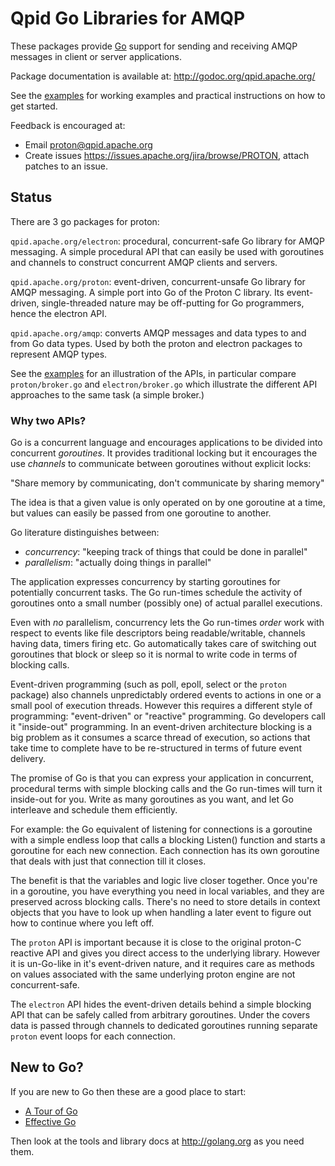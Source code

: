 # Qpid Go Libraries for AMQP

These packages provide [Go](http://golang.org) support for sending and receiving AMQP
messages in client or server applications.

Package documentation is available at: <http://godoc.org/qpid.apache.org/>

See the [examples](https://github.com/apache/qpid-proton/blob/master/examples/go/README.md)
for working examples and practical instructions on how to get started.

Feedback is encouraged at:

- Email <proton@qpid.apache.org>
- Create issues <https://issues.apache.org/jira/browse/PROTON>, attach patches to an issue.

## Status

There are 3 go packages for proton:

`qpid.apache.org/electron`:  procedural, concurrent-safe Go library for AMQP messaging.
A simple procedural API that can easily be used with goroutines and channels to construct
concurrent AMQP clients and servers.

`qpid.apache.org/proton`: event-driven, concurrent-unsafe Go library for AMQP messaging.
A simple port into Go of the Proton C library. Its event-driven, single-threaded nature
may be off-putting for Go programmers, hence the electron API.

`qpid.apache.org/amqp`: converts AMQP messages and data types to and from Go data types.
Used by both the proton and electron packages to represent AMQP types.

See the
[examples](https://github.com/apache/qpid-proton/blob/master/examples/go/README.md)
for an illustration of the APIs, in particular compare `proton/broker.go` and
`electron/broker.go` which illustrate the different API approaches to the same
task (a simple broker.)


### Why two APIs?

Go is a concurrent language and encourages applications to be divided into
concurrent *goroutines*. It provides traditional locking but it encourages the
use *channels* to communicate between goroutines without explicit locks:

  "Share memory by communicating, don't communicate by sharing memory"

The idea is that a given value is only operated on by one goroutine at a time,
but values can easily be passed from one goroutine to another.

Go literature distinguishes between:

- *concurrency*: "keeping track of things that could be done in parallel"
- *parallelism*: "actually doing things in parallel"

The application expresses concurrency by starting goroutines for potentially
concurrent tasks. The Go run-times schedule the activity of goroutines onto a
small number (possibly one) of actual parallel executions.

Even with *no* parallelism, concurrency lets the Go run-times *order* work with
respect to events like file descriptors being readable/writable, channels having
data, timers firing etc. Go automatically takes care of switching out goroutines
that block or sleep so it is normal to write code in terms of blocking calls.

Event-driven programming (such as poll, epoll, select or the `proton` package)
also channels unpredictably ordered events to actions in one or a small pool of
execution threads. However this requires a different style of programming:
"event-driven" or "reactive" programming. Go developers call it "inside-out"
programming. In an event-driven architecture blocking is a big problem as it
consumes a scarce thread of execution, so actions that take time to complete
have to be re-structured in terms of future event delivery.

The promise of Go is that you can express your application in concurrent,
procedural terms with simple blocking calls and the Go run-times will turn it
inside-out for you. Write as many goroutines as you want, and let Go interleave
and schedule them efficiently.

For example: the Go equivalent of listening for connections is a goroutine with
a simple endless loop that calls a blocking Listen() function and starts a
goroutine for each new connection. Each connection has its own goroutine that
deals with just that connection till it closes.

The benefit is that the variables and logic live closer together. Once you're in
a goroutine, you have everything you need in local variables, and they are
preserved across blocking calls. There's no need to store details in context
objects that you have to look up when handling a later event to figure out how
to continue where you left off.

The `proton` API is important because it is close to the original proton-C
reactive API and gives you direct access to the underlying library. However it
is un-Go-like in it's event-driven nature, and it requires care as methods on
values associated with the same underlying proton engine are not
concurrent-safe.

The `electron` API hides the event-driven details behind a simple blocking API
that can be safely called from arbitrary goroutines. Under the covers data is
passed through channels to dedicated goroutines running separate `proton` event
loops for each connection.

## New to Go?

If you are new to Go then these are a good place to start:

- [A Tour of Go](http://tour.golang.org)
- [Effective Go](http://golang.org/doc/effective_go.html)

Then look at the tools and library docs at <http://golang.org> as you need them.
